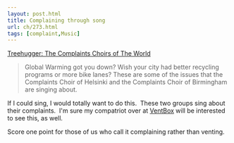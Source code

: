 ```yaml
---
layout: post.html
title: Complaining through song
url: ch/273.html
tags: [complaint,Music]
---
```

[Treehugger: The Complaints Choirs of The World](http://www.treehugger.com/files/2006/12/the_complaints.php)

> Global Warming got you down? Wish your city had better recycling programs or more bike lanes? These are some of the issues that the Complaints Choir of Helsinki and the Complaints Choir of Birmingham are singing about.

If I could sing, I would totally want to do this.  These two groups sing about their complaints.  I'm sure my compatriot over at [VentBox](http://blog.ventbox.com/) will be interested to see this, as well.

Score one point for those of us who call it complaining rather than venting.
